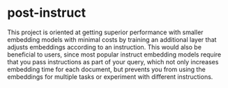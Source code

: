 # post-instruct

This project is oriented at getting superior performance with smaller embedding models with minimal costs by training an additional layer that adjusts embeddings according to an instruction.
This would also be beneficial to users, since most popular instruct embedding models require that you pass instructions as part of your query, which not only increases embedding time for each document, but prevents you from using the embeddings for multiple tasks or experiment with different instructions.

